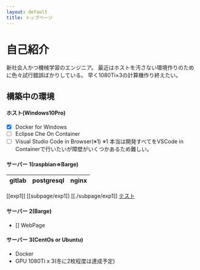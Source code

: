 ```yaml
---
layout: default
title: トップページ
---
```


# 自己紹介
新社会人かつ機械学習のエンジニア。
最近はホストを汚さない環境作りのために色々試行錯誤ばかりしている。
早く1080Ti×3の計算機作り終えたい。

## 構築中の環境
#### ホスト(Windows10Pro)
- [x] Docker for Windows
- [ ] Eclipse Che On Container
- [ ] Visual Studio Code in Browser(※1)
※1 本当は開発すべてをVSCode in Containerで行いたいが障壁がいくつかあるため難しい。
#### サーバー 1(raspbian=>Barge)
|gitlab|postgresql|nginx|
|-|-|-|

[[exp1]]
[[subpage/exp1]]
[[./subpage/exp1]]
[テスト](./subpage/exp1)

#### サーバー 2(Barge)
- [] WebPage

#### サーバー 3(CentOs or Ubuntu)
- Docker
- GPU 1080Ti x 3(冬に2枚程度は達成予定)
